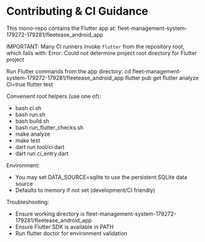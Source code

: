 # Contributing & CI Guidance

This mono-repo contains the Flutter app at:
fleet-management-system-179272-179281/fleetease_android_app

IMPORTANT: Many CI runners invoke `flutter` from the repository root, which fails with:
Error: Could not determine project root directory for Flutter project

Run Flutter commands from the app directory:
cd fleet-management-system-179272-179281/fleetease_android_app
flutter pub get
flutter analyze
CI=true flutter test

Convenient root helpers (use one of):
- bash ci.sh
- bash run.sh
- bash build.sh
- bash run_flutter_checks.sh
- make analyze
- make test
- dart run tool/ci.dart
- dart run ci_entry.dart

Environment:
- You may set DATA_SOURCE=sqlite to use the persistent SQLite data source
- Defaults to memory if not set (development/CI friendly)

Troubleshooting:
- Ensure working directory is fleet-management-system-179272-179281/fleetease_android_app
- Ensure Flutter SDK is available in PATH
- Run flutter doctor for environment validation
